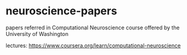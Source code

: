 # neuroscience-papers
papers referred in Computational Neuroscience course offered by the University of Washington

lectures: https://www.coursera.org/learn/computational-neuroscience

